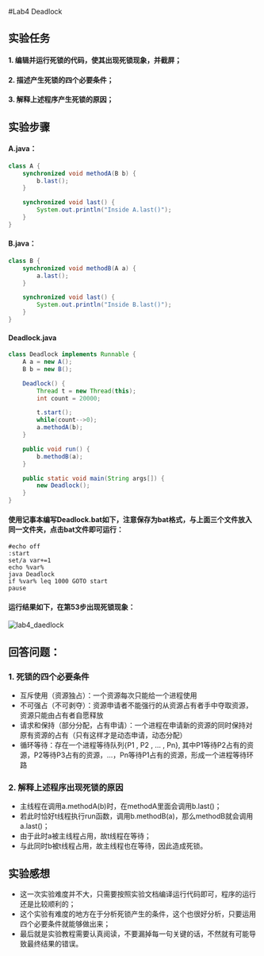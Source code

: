 #Lab4 Deadlock

## 实验任务
####  1. 编辑并运行死锁的代码，使其出现死锁现象，并截屏；
####  2. 描述产生死锁的四个必要条件；
####  3. 解释上述程序产生死锁的原因；

## 实验步骤
#### A.java：
```java
class A {
	synchronized void methodA(B b) {
		b.last();
	}

	synchronized void last() {
		System.out.println("Inside A.last()");
	}
}
```
#### B.java：
```java
class B {
	synchronized void methodB(A a) {
		a.last();
	}

	synchronized void last() {
		System.out.println("Inside B.last()");
	}
}
```
#### Deadlock.java
```java
class Deadlock implements Runnable {
	A a = new A();
	B b = new B();

	Deadlock() {
		Thread t = new Thread(this);
		int count = 20000;

		t.start();
		while(count-->0);
		a.methodA(b);
	}

	public void run() {
		b.methodB(a);
	}

	public static void main(String args[]) {
		new Deadlock();
	}
}
```
#### 使用记事本编写Deadlock.bat如下，注意保存为bat格式，与上面三个文件放入同一文件夹，点击bat文件即可运行：
```
#echo off
:start
set/a var+=1
echo %var%
java Deadlock
if %var% leq 1000 GOTO start
pause
```
#### 运行结果如下，在第53步出现死锁现象：
![lab4_daedlock](https://cloud.githubusercontent.com/assets/17469236/20212224/f1395526-a83c-11e6-9bba-0994f39ee0e7.png)


## 回答问题：
### 1. 死锁的四个必要条件
* 互斥使用（资源独占）：一个资源每次只能给一个进程使用 
* 不可强占（不可剥夺）：资源申请者不能强行的从资源占有者手中夺取资源，资源只能由占有者自愿释放 
* 请求和保持（部分分配，占有申请）：一个进程在申请新的资源的同时保持对原有资源的占有（只有这样才是动态申请，动态分配） 
* 循环等待：存在一个进程等待队列{P1 , P2 , … , Pn}, 其中P1等待P2占有的资源，P2等待P3占有的资源，…，Pn等待P1占有的资源，形成一个进程等待环路

### 2. 解释上述程序出现死锁的原因
* 主线程在调用a.methodA(b)时，在methodA里面会调用b.last()；
* 若此时恰好t线程执行run函数，调用b.methodB(a)，那么methodB就会调用a.last()；
* 由于此时a被主线程占用，故t线程在等待；
* 与此同时b被t线程占用，故主线程也在等待，因此造成死锁。


## 实验感想
* 这一次实验难度并不大，只需要按照实验文档编译运行代码即可，程序的运行还是比较顺利的；
* 这个实验有难度的地方在于分析死锁产生的条件，这个也很好分析，只要运用四个必要条件就能够做出来；
* 最后就是实验教程需要认真阅读，不要漏掉每一句关键的话，不然就有可能导致最终结果的错误。
